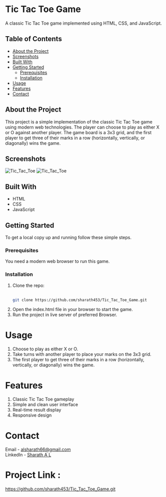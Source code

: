 # Tic Tac Toe Game

A classic Tic Tac Toe game implemented using HTML, CSS, and JavaScript.

## Table of Contents

- [About the Project](#about-the-project)
- [Screenshots](#screenshots)
- [Built With](#built-with)
- [Getting Started](#getting-started)
  - [Prerequisites](#prerequisites)
  - [Installation](#installation)
- [Usage](#usage)
- [Features](#features)
- [Contact](#contact)

## About the Project

This project is a simple implementation of the classic Tic Tac Toe game using modern web technologies. The player can choose to play as either X or O against another player. The game board is a 3x3 grid, and the first player to get three of their marks in a row (horizontally, vertically, or diagonally) wins the game.

## Screenshots

![Tic_Tac_Toe](https://github.com/user-attachments/assets/a4e9bfdb-7001-47de-9aa1-721a7768a09a)
![Tic_Tac_Toe](https://github.com/user-attachments/assets/3c2cd077-0e18-409c-bbcd-35033bbcc821)


## Built With

- HTML
- CSS
- JavaScript

## Getting Started

To get a local copy up and running follow these simple steps.

### Prerequisites

You need a modern web browser to run this game.

### Installation

1. Clone the repo:<br><br>
   ```sh
   git clone https://github.com/sharath453/Tic_Tac_Toe_Game.git
2. Open the index.html file in your browser to start the game.
3. Run the project in live server of preferred Browser.
   
# Usage
1. Choose to play as either X or O.
2. Take turns with another player to place your marks on the 3x3 grid.
3. The first player to get three of their marks in a row (horizontally, vertically, or diagonally) wins the game.
   
# Features
1. Classic Tic Tac Toe gameplay
2. Simple and clean user interface
3. Real-time result display
4. Responsive design
   
# Contact
Email - alsharath66@gmail.com<br>
LinkedIn - [Sharath A L](https://www.linkedin.com/in/sharath-a-l-877754249/)

# Project Link : 
https://github.com/sharath453/Tic_Tac_Toe_Game.git
